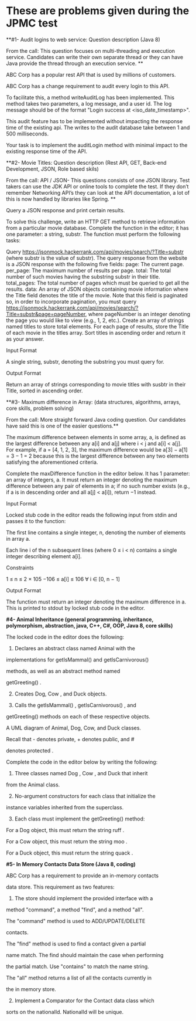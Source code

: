 # These are problems given during the JPMC test

**#1- Audit logins to web service: Question description (Java 8)

From the call:  This question focuses on multi-threading and execution service.   Candidates can write their own separate thread or they can have Java provide the thread through an execution service. **

 

ABC Corp has a popular rest API that is used by millions of customers. 

ABC Corp has a change requirement to audit every login to this API.  

To facilitate this, a method writeAuditLog has been implemented. This method takes two parameters, a log message, and a user id. The log message should be of the format "Login success at <iso_date_timestamp>".

This audit feature has to be implemented without impacting the response time of the existing api. The writes to the audit database take between 1 and 500 milliseconds.

Your task is to implement the auditLogin method with minimal impact to the existing response time of the API.

 

 

**#2- Movie Titles: Question description (Rest API, GET, Back-end Development, JSON, Role based skils)

From the call: API / JSON- This questions consists of one JSON library.  Test takers can use the JDK API or online tools to complete the test.  If they don’t remember Networking API’s they can look at the API documentation, a lot of this is now handled by libraries like Spring. 
**
 

Query a JSON response and print certain results.

To solve this challenge, write an HTTP GET method to retrieve information from a particular movie database. Complete the function in the editor; it has one parameter: a string, substr. The function must perform the following tasks:

Query https://jsonmock.hackerrank.com/api/movies/search/?Title=substr (where substr is the value of substr). The query response from the website is a JSON response with the following five fields:
page: The current page.
per_page: The maximum number of results per page.
total: The total number of such movies having the substring substr in their title.
total_pages: The total number of pages which must be queried to get all the results.
data: An array of JSON objects containing movie information where the Title field denotes the title of the movie. Note that this field is paginated so, in order to incorporate pagination, you must query https://jsonmock.hackerrank.com/api/movies/search/?Title=substr&page=pageNumber, where pageNumber is an integer denoting the page you would like to view (e.g., 1, 2, etc.).
Create an array of strings named titles to store total elements. For each page of results, store the Title of each movie in the titles array.
Sort titles in ascending order and return it as your answer.
 

Input Format

A single string, substr, denoting the substring you must query for.

 

Output Format

Return an array of strings corresponding to movie titles with susbtr in their Title, sorted in ascending order.

 

 

 

**#3- Maximum difference in Array:  (data structures, algorithms, arrays, core skills, problem solving)

From the call:  More straight forward Java coding question.  Our candidates have said this is one of the easier questions.**

 

The maximum difference between elements in some array, a, is defined as the largest difference between any a[i] and a[j] where i < j and a[i] < a[j]. For example, if a = [4, 1, 2, 3], the maximum difference would be a[3] − a[1] = 3 − 1 = 2 because this is the largest difference between any two elements satisfying the aforementioned criteria.

 

Complete the maxDifference function in the editor below. It has 1 parameter: an array of integers, a. It must return an integer denoting the maximum difference between any pair of elements in a; if no such number exists (e.g., if a is in descending order and all a[j] < a[i]), return −1 instead.

 

Input Format

Locked stub code in the editor reads the following input from stdin and passes it to the function:

The first line contains a single integer, n, denoting the number of elements in array a.

Each line i of the n subsequent lines (where 0 ≤ i < n) contains a single integer describing element a[i].

 

Constraints

1 ≤ n ≤ 2 × 105
−106 ≤ a[i] ≤ 106 ∀ i ∈ [0, n − 1]
 

Output Format

The function must return an integer denoting the maximum difference in a. This is printed to stdout by locked stub code in the editor.

 

 

**#4- Animal Inheritance (general programming, inheritance, polymorphism, abstraction, java, C++, C#, OOP, Java 8, core skills)**

 

The locked code in the editor does the following:

1. Declares an abstract class named Animal with the

implementations for getIsMammal() and getIsCarnivorous()

methods, as well as an abstract method named

getGreeting() .

2. Creates Dog, Cow , and Duck objects.

3. Calls the getIsMammal() , getIsCarnivorous() , and

getGreeting() methods on each of these respective objects.

 

A UML diagram of Animal, Dog, Cow, and Duck classes.

Recall that - denotes private, + denotes public, and #

denotes protected .

Complete the code in the editor below by writing the following:

1. Three classes named Dog , Cow , and Duck that inherit

from the Animal class.

2. No-argument constructors for each class that initialize the

instance variables inherited from the superclass.

3. Each class must implement the getGreeting() method:

For a Dog object, this must return the string ruff .

For a Cow object, this must return the string moo .

For a Duck object, this must return the string quack .

 

 

**#5- In Memory Contacts Data Store (Java 8, coding)**

 

ABC Corp has a requirement to provide an in-memory contacts

data store. This requirement as two features:

1. The store should implement the provided interface with a

method "command", a method "find", and a method "all".

The "command" method is used to ADD/UPDATE/DELETE

contacts.

The "find" method is used to find a contact given a partial

name match. The find should maintain the case when performing

the partial match. Use "contains" to match the name string.

The "all" method returns a list of all the contacts currently in

the in memory store.

2. Implement a Comparator for the Contact data class which

sorts on the nationalId. NationalId will be unique.